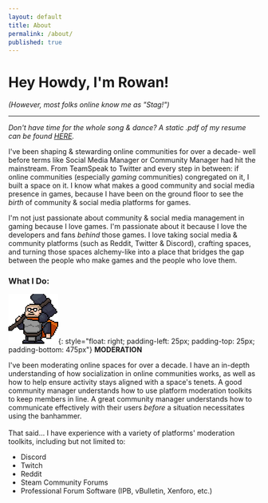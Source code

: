 ```yaml
---
layout: default
title: About
permalink: /about/
published: true
---
```

# Hey Howdy, I'm Rowan!
*(However, most folks online know me as "Stag!")*

---

*Don't have time for the whole song & dance? A static .pdf of my resume can be found [HERE](https://rowanjwilson.com/).*

I've been shaping & stewarding online communities for over a decade- well before terms like Social Media Manager or Community Manager had hit the mainstream. From TeamSpeak to Twitter and every step in between: if online communities (especially *gaming* communities) congregated on it, I built a space on it. I know what makes a good community and social media presence in games, because I have been on the ground floor to see the *birth* of community & social media platforms for games.

I'm not just passionate about community & social media management in gaming because I love games. I'm passionate about it because I love the developers and fans *behind* those games. I love taking social media & community platforms (such as Reddit, Twitter & Discord), crafting spaces, and turning those spaces alchemy-like into a place that bridges the gap between the people who make games and the people who love them.



### What I Do:


![mod](/assets/images/mod.gif){: style="float: right; padding-left: 25px; padding-top: 25px; padding-bottom: 475px"} **MODERATION**<br />
<p style="font-size:14px">
I've been moderating online spaces for over a decade. I have an in-depth understanding of how socialization in online communities works, as well as how to help ensure activity stays aligned with a space's tenets. A good community manager understands how to use platform moderation toolkits to keep members in line. A great community manager understands how to communicate effectively with their users <i>before</i> a situation necessitates using the banhammer.
<br /><br />
That said... I have experience with a variety of platforms' moderation toolkits, including but not limited to:
</p>

<ul style="font-size:14px; padding-left:25px">
  <li>Discord</li>
  <li>Twitch</li>
  <li>Reddit</li>
  <li>Steam Community Forums</li>
  <li>Professional Forum Software (IPB, vBulletin, Xenforo, etc.)</li>
</ul>

